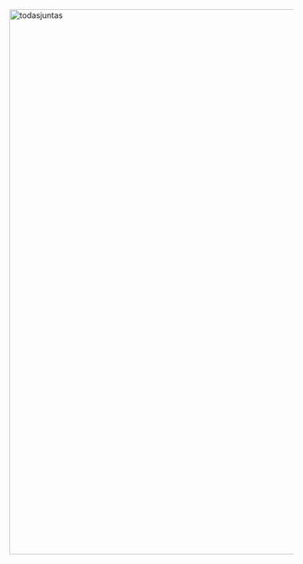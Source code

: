 <img width="965" alt="todasjuntas" src="https://github.com/user-attachments/assets/eb9ab704-da71-4e72-be51-21284b3659c0">

